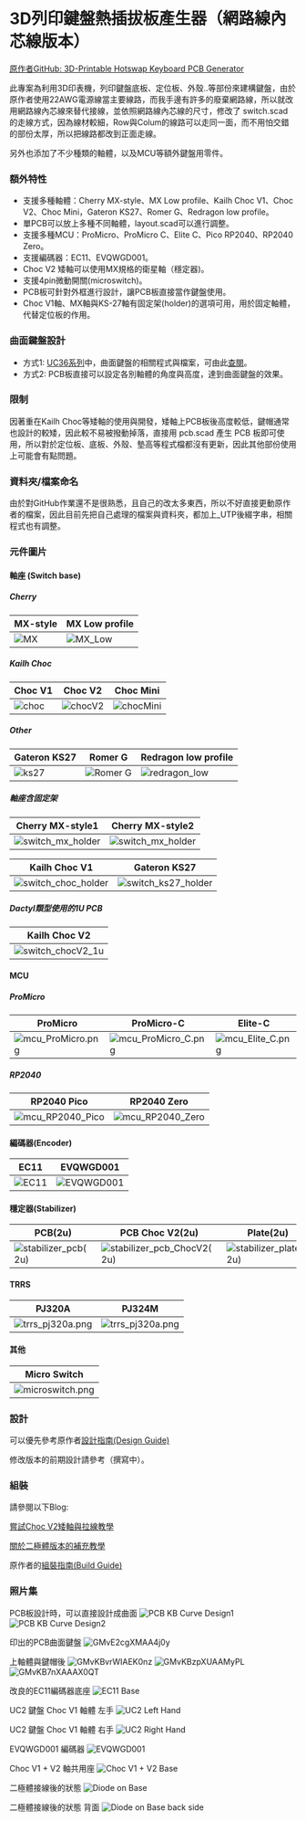 # 3D列印鍵盤熱插拔板產生器（網路線內芯線版本）

[原作者GitHub: 3D-Printable Hotswap Keyboard PCB Generator](https://github.com/50an6xy06r6n/hotswap_pcb_generator)

此專案為利用3D印表機，列印鍵盤底板、定位板、外殼..等部份來建構鍵盤，由於原作者使用22AWG電源線當主要線路，而我手邊有許多的廢棄網路線，所以就改用網路線內芯線來替代接線，並依照網路線內芯線的尺寸，修改了 switch.scad 的走線方式，因為線材較細，Row與Colum的線路可以走同一面，而不用怕交錯的部份太厚，所以把線路都改到正面走線。

另外也添加了不少種類的軸體，以及MCU等額外鍵盤用零件。

### 額外特性
- 支援多種軸體：Cherry MX-style、MX Low profile、Kailh Choc V1、Choc V2、Choc Mini，Gateron KS27、Romer G、Redragon low profile。
- 單PCB可以放上多種不同軸體，layout.scad可以進行調整。
- 支援多種MCU：ProMicro、ProMicro C、Elite C、Pico RP2040、RP2040 Zero。
- 支援編碼器：EC11、EVQWGD001。
- Choc V2 矮軸可以使用MX規格的衛星軸（穩定器)。
- 支援4pin微動開關(microswitch)。
- PCB板可針對外框進行設計，讓PCB板直接當作鍵盤使用。
- Choc V1軸、MX軸與KS-27軸有固定架(holder)的選項可用，用於固定軸體，代替定位板的作用。

### 曲面鍵盤設計
- 方式1: [UC36系列](https://github.com/AndyChiu/UC36)中，曲面鍵盤的相關程式與檔案，可由此[查閱](scad_UTP/Curved_PCB_KB)。
- 方式2: PCB板直接可以設定各別軸體的角度與高度，達到曲面鍵盤的效果。

### 限制
因著重在Kailh Choc等矮軸的使用與開發，矮軸上PCB板後高度較低，鍵帽通常也設計的較矮，因此較不易被撥動掉落，直接用 pcb.scad 產生 PCB 板即可使用，所以對於定位板、底板、外殼、墊高等程式檔都沒有更新，因此其他部份使用上可能會有點問題。

### 資料夾/檔案命名
由於對GitHub作業還不是很熟悉，且自己的改太多東西，所以不好直接更動原作者的檔案，因此目前先把自己處理的檔案與資料夾，都加上_UTP後綴字串，相關程式也有調整。

### 元件圖片

#### 軸座 (Switch base)

##### Cherry
| MX-style | MX Low profile |
| -------- | -------- | 
| ![MX](img_UTP/switch_mx.png)|![MX_Low](img_UTP/switch_mx_low.png)|

##### Kailh Choc
| Choc V1 | Choc V2 | Choc Mini |
| -------- | -------- | -------- | 
| ![choc](img_UTP/switch_choc.png)|![chocV2](img_UTP/switch_chocV2.png)|![chocMini](img_UTP/switch_chocMini.png)|

##### Other
| Gateron KS27 | Romer G | Redragon low profile |
| -------- | -------- | -------- | 
| ![ks27](img_UTP/switch_ks27.png)|![Romer G](img_UTP/switch_romer_g.png)|![redragon_low](img_UTP/switch_redragon_low.png)|

##### 軸座含固定架
| Cherry MX-style1 | Cherry MX-style2 |
| -------- | -------- |
| ![switch_mx_holder](img_UTP/switch_mx_s_holder.png)| ![switch_mx_holder](img_UTP/switch_mx_s_holder2.png)|

| Kailh Choc V1 | Gateron KS27|
| -------- | -------- | 
|![switch_choc_holder](img_UTP/switch_choc_holder.png)|![switch_ks27_holder](img_UTP/switch_ks27_holder.png)|

##### Dactyl類型使用的1U PCB
| Kailh Choc V2  |
| -------- |
| ![switch_chocV2_1u](img_UTP/switch_chocV2_1u.png)|

#### MCU

##### ProMicro

| ProMicro|ProMicro-C|Elite-C|
| -------- | -------- | -------- |
| ![mcu_ProMicro.png](img_UTP/mcu_ProMicro.png)|![mcu_ProMicro_C.png](img_UTP/mcu_ProMicro_C.png)|![mcu_Elite_C.png](img_UTP/mcu_Elite_C.png)|

##### RP2040

| RP2040 Pico|RP2040 Zero|
| -------- |-------- |
| ![mcu_RP2040_Pico](img_UTP/mcu_RP2040_Pico.png)| ![mcu_RP2040_Zero](img_UTP/mcu_RP2040_Zero.png)|


#### 編碼器(Encoder)

|EC11|EVQWGD001|
| -------- |-------- |
|![EC11](img_UTP/ec_EC11.png)|![EVQWGD001](img_UTP/ec_EVQWGD001.png)|

#### 穩定器(Stabilizer)

|PCB(2u)|PCB Choc V2(2u)|Plate(2u)|
| -------- | -------- | -------- |
|![stabilizer_pcb(2u)](img_UTP/stabilizer_pcb(2u).png)|![stabilizer_pcb_ChocV2(2u)](img_UTP/stabilizer_pcb_ChocV2(2u).png)|![stabilizer_plate(2u)](img_UTP/stabilizer_plate(2u).png)|

#### TRRS
|PJ320A|PJ324M|
| -------- | -------- |
|![trrs_pj320a.png](img_UTP/trrs_pj320a.png)|![trrs_pj320a.png](img_UTP/trrs_pj324m.png)|

#### 其他
|Micro Switch|
| -------- |
|![microswitch.png](img_UTP/microswitch.png)|


### 設計
可以優先參考原作者[設計指南(Design Guide)](https://github.com/50an6xy06r6n/hotswap_pcb_generator/blob/main/guide/design_guide.md)

修改版本的前期設計請參考（撰寫中）。

### 組裝
請參閱以下Blog:

[嘗試Choc V2矮軸與拉線教學](https://ie321mx.blogspot.com/2021/09/choc-v2.html)

[關於二極體版本的補充教學](https://ie321mx.blogspot.com/2021/09/blog-post.html)

原作者的[組裝指南(Build Guide)](https://github.com/50an6xy06r6n/hotswap_pcb_generator/blob/main/guide/build_guide.md)

### 照片集
PCB板設計時，可以直接設計成曲面
![PCB KB Curve Design1](https://github.com/AndyChiu/hotswap_pcb_generator/assets/1038943/88231095-c524-4259-bd4f-2d6100bf90d0)
![PCB KB Curve Design2](https://github.com/AndyChiu/hotswap_pcb_generator/assets/1038943/6479dd1b-d6f8-4ab8-b8cf-6f1a796fc83b)

印出的PCB曲面鍵盤
![GMvE2cgXMAA4j0y](https://github.com/AndyChiu/hotswap_pcb_generator/assets/1038943/f525d89a-75df-4152-8a4d-fab229edecbf)

上軸體與鍵帽後
![GMvKBvrWIAEK0nz](https://github.com/AndyChiu/hotswap_pcb_generator/assets/1038943/d59ee837-e23f-4b93-b5f4-c3c55fd7a036)
![GMvKBzpXUAAMyPL](https://github.com/AndyChiu/hotswap_pcb_generator/assets/1038943/f2f767ab-b060-4370-8da1-856eb54d79c8)
![GMvKB7nXAAAX0QT](https://github.com/AndyChiu/hotswap_pcb_generator/assets/1038943/fbc1e343-561e-4b8e-8903-3e6760b4104f)


改良的EC11編碼器底座
![EC11 Base](https://github.com/AndyChiu/hotswap_pcb_generator/assets/1038943/c44865c3-b339-4316-93d8-a0f1fa3c9cf8)

UC2 鍵盤 Choc V1 軸體 左手
![UC2 Left Hand](img_UTP/_20210910_013504.JPG)

UC2 鍵盤 Choc V1 軸體 右手
![UC2 Right Hand](img_UTP/_20210910_013603.JPG)

EVQWGD001 編碼器
![EVQWGD001](img_UTP/_20210911_210522.JPG)

Choc V1 + V2 軸共用座
![Choc V1 + V2 Base](img_UTP/_20210911_210554.JPG)

二極體接線後的狀態
![Diode on Base](img_UTP/_20210911_211148.JPG)

二極體接線後的狀態 背面
![Diode on Base back side](img_UTP/_20210911_211209.JPG)
